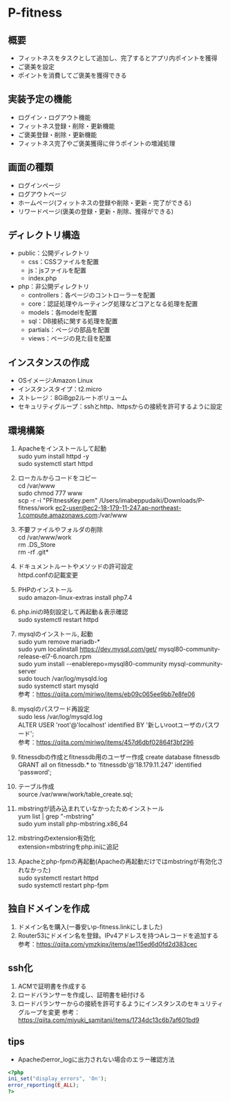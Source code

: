 # P-fitness

## 概要
- フィットネスをタスクとして追加し、完了するとアプリ内ポイントを獲得
- ご褒美を設定
- ポイントを消費してご褒美を獲得できる

## 実装予定の機能
- ログイン・ログアウト機能
- フィットネス登録・削除・更新機能
- ご褒美登録・削除・更新機能
- フィットネス完了やご褒美獲得に伴うポイントの増減処理

## 画面の種類
- ログインページ
- ログアウトページ
- ホームページ(フィットネスの登録や削除・更新・完了ができる)
- リワードページ(褒美の登録・更新・削除、獲得ができる)

## ディレクトリ構造
- public：公開ディレクトリ
  - css：CSSファイルを配置
  - js：jsファイルを配置
  - index.php
- php：非公開ディレクトリ
  - controllers：各ページのコントローラーを配置
  - core：認証処理やルーティング処理などコアとなる処理を配置
  - models：各modelを配置
  - sql：DB接続に関する処理を配置
  - partials：ページの部品を配置
  - views：ページの見た目を配置

## インスタンスの作成
- OSイメージ:Amazon Linux
- インスタンスタイプ：t2.micro
- ストレージ：8GiBgp2ルートボリューム
- セキュリティグループ：sshとhttp、httpsからの接続を許可するように設定


## 環境構築
1. Apacheをインストールして起動  
sudo yum install httpd -y  
sudo systemctl start httpd  

2. ローカルからコードをコピー  
cd /var/www  
sudo chmod 777 www   
scp -r -i "PFitnessKey.pem" /Users/imabeppudaiki/Downloads/P-fitness/work   ec2-user@ec2-18-179-11-247.ap-northeast-1.compute.amazonaws.com:/var/www

3. 不要ファイルやフォルダの削除  
cd /var/www/work  
rm .DS_Store    
rm -rf .git*  

4. ドキュメントルートやメソッドの許可設定  
httpd.confの記載変更

5. PHPのインストール  
sudo amazon-linux-extras install php7.4

6. php.iniの時刻設定して再起動＆表示確認  
sudo systemctl restart httpd

7. mysqlのインストール, 起動  
sudo yum remove mariadb-*  
sudo yum localinstall https://dev.mysql.com/get/   mysql80-community-release-el7-6.noarch.rpm  
sudo yum install --enablerepo=mysql80-community mysql-community-server  
sudo touch /var/log/mysqld.log  
sudo systemctl start mysqld   
参考：https://qiita.com/miriwo/items/eb09c065ee9bb7e8fe06

1.  mysqlのパスワード再設定  
sudo less /var/log/mysqld.log  
ALTER USER 'root'@'localhost' identified BY '新しいrootユーザのパスワード';  
参考：https://qiita.com/miriwo/items/457d6dbf02864f3bf296  

1. fitnessdbの作成とfitnessdb用のユーザー作成
create database fitnessdb  
GRANT all on fitnessdb.* to 'fitnessdb'@'18.179.11.247' identified 'password';

10. テーブル作成  
source /var/www/work/table_create.sql;

11. mbstringが読み込まれていなかったためインストール  
yum list | grep "\-mbstring"  
sudo yum install php-mbstring.x86_64 

12. mbstringのextension有効化  
extension=mbstringをphp.iniに追記

13. Apacheとphp-fpmの再起動(Apacheの再起動だけではmbstringが有効化されなかった)  
sudo systemctl restart httpd  
sudo systemctl restart php-fpm

## 独自ドメインを作成
1. ドメイン名を購入(一番安いp-fitness.linkにしました)  
2. Router53にドメイン名を登録。IPv4アドレスを持つAレコードを追加する  
参考：https://qiita.com/ymzkjpx/items/ae115ed6d0fd2d383cec

## ssh化
1. ACMで証明書を作成する
2. ロードバランサーを作成し、証明書を紐付ける
3. ロードバランサーからの接続を許可するようにインスタンスのセキュリティグループを変更
参考：https://qiita.com/miyuki_samitani/items/1734dc13c6b7af601bd9

## tips
- Apacheのerror_logに出力されない場合のエラー確認方法  
```php
<?php
ini_set("display_errors", 'On');
error_reporting(E_ALL);
?>
```